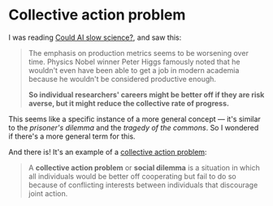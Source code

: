 # Collective action problem

I was reading [Could AI slow science?](https://www.aisnakeoil.com/p/could-ai-slow-science), and saw this:

> The emphasis on production metrics seems to be worsening over time. Physics Nobel winner Peter Higgs famously noted that he wouldn't even have been able to get a job in modern academia because he wouldn't be considered productive enough.
>
> **So individual researchers' careers might be better off if they are risk averse, but it might reduce the collective rate of progress.**

This seems like a specific instance of a more general concept — it's similar to the _prisoner's dilemma_ and the _tragedy of the commons_. So I wondered if there's a more general term for this.

And there is! It's an example of a [collective action problem](https://en.wikipedia.org/wiki/Collective_action_problem):

> A **collective action problem** or **social dilemma** is a situation in which all individuals would be better off cooperating but fail to do so because of conflicting interests between individuals that discourage joint action.
